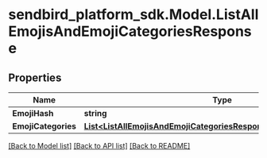 
# sendbird_platform_sdk.Model.ListAllEmojisAndEmojiCategoriesResponse

## Properties

Name | Type | Description | Notes
------------ | ------------- | ------------- | -------------
**EmojiHash** | **string** |  | [optional] 
**EmojiCategories** | [**List&lt;ListAllEmojisAndEmojiCategoriesResponseEmojiCategoriesInner&gt;**](ListAllEmojisAndEmojiCategoriesResponseEmojiCategoriesInner.md) |  | [optional] 

[[Back to Model list]](../README.md#documentation-for-models)
[[Back to API list]](../README.md#documentation-for-api-endpoints)
[[Back to README]](../README.md)

